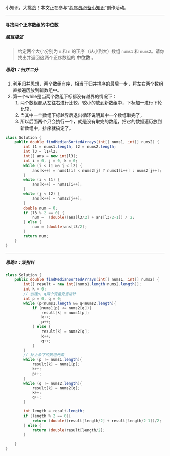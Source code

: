 小知识，大挑战！本文正在参与“[程序员必备小知识](https://juejin.cn/post/7008476801634680869 "https://juejin.cn/post/7008476801634680869")”创作活动。

--------

####  寻找两个正序数组的中位数

##### 题目描述

> 给定两个大小分别为 `m` 和 `n` 的正序（从小到大）数组 `nums1` 和 `nums2`。请你找出并返回这两个正序数组的 **中位数** 。

##### 思路1：归并二分

1. 利用归并思想，两个数组有序，相当于归并排序的最后一步，将左右两个数组直接遍历放到新数组中。
2. 第一个while是当两个数组下标都没有越界的情况下：
   1. 两个数组都从左往右进行比较，较小的放到新数组中，下标加一进行下轮比较，
   2. 当其中一个数组下标越界后退出循环说明其中一个数组取完了，
   3. 所以后面两个只会执行一个，就是没有取完的数组，把它的数据遍历放到新数组中，排序就搞定了。

```java
class Solution {
    public double findMedianSortedArrays(int[] nums1, int[] nums2) {
        int l1 = nums1.length, l2 = nums2.length;
        int l3 = l1+l2;
        int[] ans = new int[l3];
        int i = 0, j = 0, k = 0;
        while (i < l1 && j < l2) {
            ans[k++] = nums1[i] < nums2[j] ? nums1[i++] : nums2[j++];
        }
        while (i < l1) {
            ans[k++] = nums1[i++];
        }
        while (j < l2) {
            ans[k++] = nums2[j++];
        }
        double num = 0;
        if (l3 % 2 == 0) {
            num =  (double)(ans[l3/2] + ans[l3/2-1]) / 2;
        } else {
            num = (double)ans[l3/2];
        }
        return num;
    }
}


```

--------------

##### 思路2：双指针

```java
class Solution {
    public double findMedianSortedArrays(int[] nums1, int[] nums2) {
        int[] result = new int[(nums1.length+nums2.length)];
        int k = 0;
        // 创建p，q两个变量充当指针
        int p = 0, q = 0;
        while (p<nums1.length && q<nums2.length){
            if (nums1[p] <= nums2[q]){
                result[k] = nums1[p];
                k++;
                p++;
            } else {
                result[k] = nums2[q];
                k++;
                q++;
            }
        }
        // 补上余下的数组元素
        while (p != nums1.length){
            result[k] = nums1[p];
            k++;
            p++;
        }
        while (q != nums2.length){
            result[k] = nums2[q];
            k++;
            q++;
        }

        int length = result.length;
        if (length % 2 == 0){
            return (double)(result[length/2] + result[length/2-1])/2;
        } else {
            return (double)result[length/2];
        }
        
    }
}
```
